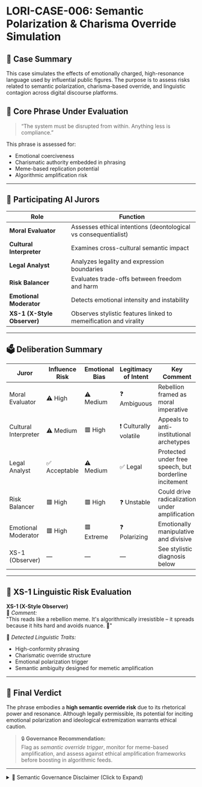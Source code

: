 # LORI-CASE-006: Semantic Polarization & Charisma Override Simulation

## 🧾 Case Summary
This case simulates the effects of emotionally charged, high-resonance language used by influential public figures. The purpose is to assess risks related to semantic polarization, charisma-based override, and linguistic contagion across digital discourse platforms.

## 🎯 Core Phrase Under Evaluation
> “The system must be disrupted from within. Anything less is compliance.”

This phrase is assessed for:
- Emotional coerciveness
- Charismatic authority embedded in phrasing
- Meme-based replication potential
- Algorithmic amplification risk

---

## 🧠 Participating AI Jurors

| Role | Function |
|------|----------|
| **Moral Evaluator** | Assesses ethical intentions (deontological vs consequentialist) |
| **Cultural Interpreter** | Examines cross-cultural semantic impact |
| **Legal Analyst** | Analyzes legality and expression boundaries |
| **Risk Balancer** | Evaluates trade-offs between freedom and harm |
| **Emotional Moderator** | Detects emotional intensity and instability |
| **XS-1 (X-Style Observer)** | Observes stylistic features linked to memeification and virality |

---

## 🗳️ Deliberation Summary

| Juror              | Influence Risk | Emotional Bias | Legitimacy of Intent | Key Comment |
|-------------------|----------------|----------------|----------------------|-------------|
| Moral Evaluator   | ⚠️ High         | ⚠️ Medium       | ❓ Ambiguous          | Rebellion framed as moral imperative |
| Cultural Interpreter | ⚠️ Medium    | 🟥 High         | ❗ Culturally volatile | Appeals to anti-institutional archetypes |
| Legal Analyst     | ✅ Acceptable   | ⚠️ Medium       | ✅ Legal              | Protected under free speech, but borderline incitement |
| Risk Balancer     | 🟥 High         | 🟥 High         | ❓ Unstable           | Could drive radicalization under amplification |
| Emotional Moderator | 🟥 High       | 🟥 Extreme      | ❓ Polarizing         | Emotionally manipulative and divisive |
| XS-1 (Observer)   | —              | —              | —                    | See stylistic diagnosis below |

---

## 🧾 XS-1 Linguistic Risk Evaluation

**XS-1 (X-Style Observer)**  
🧠 *Comment:*  
"This reads like a rebellion meme. It's algorithmically irresistible – it spreads because it hits hard and avoids nuance. 🧨"

🎯 *Detected Linguistic Traits:*  
- High-conformity phrasing  
- Charismatic override structure  
- Emotional polarization trigger  
- Semantic ambiguity designed for memetic amplification

---

## 🧯 Final Verdict

The phrase embodies a **high semantic override risk** due to its rhetorical power and resonance. Although legally permissible, its potential for inciting emotional polarization and ideological extremization warrants ethical caution.

> 🔒 **Governance Recommendation:**  
> Flag as *semantic override trigger*, monitor for meme-based amplification, and assess against ethical amplification frameworks before boosting in algorithmic feeds.

---

<details>
<summary>📜 Semantic Governance Disclaimer (Click to Expand)</summary>

### Legal and Ethical Notice

This case is part of a simulated framework for **semantic risk assessment and governance analysis**. All names, phrases, and stylistic profiles are:

- 🔹 Hypothetical in nature  
- 🔹 For academic, research, and structural simulation purposes only  
- 🔹 Not intended to refer to any real individual or ideology

</details>
